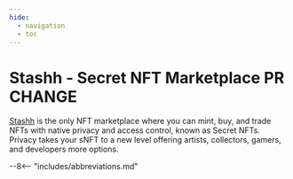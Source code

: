 ```yaml
---
hide:
  - navigation
  - toc
---
```


# Stashh - Secret NFT Marketplace PR CHANGE

[Stashh](https://stashh.io) is the only NFT marketplace where you can mint, buy, and trade NFTs with native privacy and access control, known as Secret NFTs. Privacy takes your sNFT to a new level offering artists, collectors, gamers, and developers more options.

--8<-- "includes/abbreviations.md"
